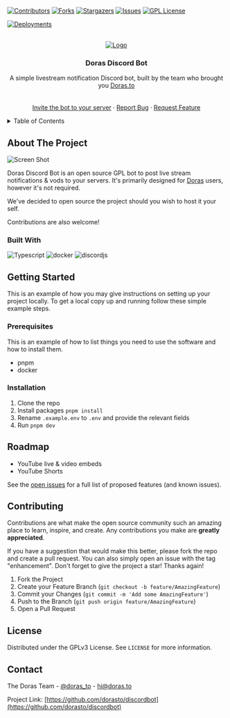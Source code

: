 <!-- Improved compatibility of back to top link: See: https://github.com/othneildrew/Best-README-Template/pull/73 -->

<a id="readme-top"></a>

<!--
*** Thanks for checking out the Best-README-Template. If you have a suggestion
*** that would make this better, please fork the repo and create a pull request
*** or simply open an issue with the tag "enhancement".
*** Don't forget to give the project a star!
*** Thanks again! Now go create something AMAZING! :D
-->

<!-- PROJECT SHIELDS -->
<!--
*** I'm using markdown "reference style" links for readability.
*** Reference links are enclosed in brackets [ ] instead of parentheses ( ).
*** See the bottom of this document for the declaration of the reference variables
*** for contributors-url, forks-url, etc. This is an optional, concise syntax you may use.
*** https://www.markdownguide.org/basic-syntax/#reference-style-links
-->

[![Contributors][contributors-shield]][contributors-url]
[![Forks][forks-shield]][forks-url]
[![Stargazers][stars-shield]][stars-url]
[![Issues][issues-shield]][issues-url]
[![GPL License][license-shield]][license-url]

[![Deployments](https://github.com/dorasto/discordbot/actions/workflows/docker-build.yml/badge.svg)](https://github.com/dorasto/discordbot/actions/workflows/docker-build.yml)

<!-- PROJECT LOGO -->
<br />
<div align="center">
  <a href="https://github.com/dorasto/discordbot">
    <img src="https://cdn.doras.to/doras/doras-logo-text.webp" alt="Logo">
  </a>

<h3 align="center">Doras Discord Bot</h3>
  <p align="center">
    A simple livestream notification Discord bot, built by the team who brought you <a href="https://doras.to">Doras.to</a>
    <br />
<!--     <a href="https://github.com/dorasto/discordbot"><strong>Explore the docs »</strong></a> -->
    <br />
    <br />
    <a href="https://discord.com/oauth2/authorize?client_id=1178674222873198612">Invite the bot to your server</a>
    ·
    <a href="https://github.com/dorasto/discordbot/issues/new?labels=bug&template=bug-report---.md">Report Bug</a>
    ·
    <a href="https://github.com/dorasto/discordbot/issues/new?labels=enhancement&template=feature-request---.md">Request Feature</a>
  </p>
</div>

<!-- TABLE OF CONTENTS -->
<details>
  <summary>Table of Contents</summary>
  <ol>
    <li>
      <a href="#about-the-project">About The Project</a>
      <ul>
        <li><a href="#built-with">Built With</a></li>
      </ul>
    </li>
    <li>
      <a href="#getting-started">Getting Started</a>
      <ul>
        <li><a href="#prerequisites">Prerequisites</a></li>
        <li><a href="#installation">Installation</a></li>
      </ul>
    </li>
    <li><a href="#roadmap">Roadmap</a></li>
    <li><a href="#contributing">Contributing</a></li>
    <li><a href="#license">License</a></li>
    <li><a href="#contact">Contact</a></li>
  </ol>
</details>

<!-- ABOUT THE PROJECT -->

## About The Project

![Screen Shot](https://cdn.doras.to/doras/dorasbot/Screenshot%202024-07-23%20065736.png)

Doras Discord Bot is an open source GPL bot to post live stream notifications & vods to your servers. It's primarily designed for [Doras] users, however it's not required.

We've decided to open source the project should you wish to host it your self.

Contributions are also welcome!

### Built With

![Typescript]
![docker]
![discordjs]

<!-- GETTING STARTED -->

## Getting Started

This is an example of how you may give instructions on setting up your project locally.
To get a local copy up and running follow these simple example steps.

### Prerequisites

This is an example of how to list things you need to use the software and how to install them.

-   pnpm
-   docker

### Installation

1. Clone the repo
2. Install packages `pnpm install`
3. Rename `.example.env` to `.env` and provide the relevant fields
4. Run `pnpm dev`

<!-- ROADMAP -->

## Roadmap

-   YouTube live & video embeds
-   YouTube Shorts

See the [open issues](https://github.com/dorasto/discordbot/issues) for a full list of proposed features (and known issues).

<!-- CONTRIBUTING -->

## Contributing

Contributions are what make the open source community such an amazing place to learn, inspire, and create. Any contributions you make are **greatly appreciated**.

If you have a suggestion that would make this better, please fork the repo and create a pull request. You can also simply open an issue with the tag "enhancement".
Don't forget to give the project a star! Thanks again!

1. Fork the Project
2. Create your Feature Branch (`git checkout -b feature/AmazingFeature`)
3. Commit your Changes (`git commit -m 'Add some AmazingFeature'`)
4. Push to the Branch (`git push origin feature/AmazingFeature`)
5. Open a Pull Request

<!-- LICENSE -->

## License

Distributed under the GPLv3 License. See `LICENSE` for more information.

<!-- CONTACT -->

## Contact

The Doras Team - [@doras_to](https://twitter.com/doras_to) - hi@doras.to

Project Link: [https://github.com/dorasto/discordbot](https://github.com/dorasto/discordbot)

<!-- MARKDOWN LINKS & IMAGES -->
<!-- https://www.markdownguide.org/basic-syntax/#reference-style-links -->

[typescript]: https://img.shields.io/badge/typescript-3178c6?style=for-the-badge&logo=typescript&logoColor=white
[docker]: https://img.shields.io/badge/docker-2496ec?style=for-the-badge&logo=docker&logoColor=white
[discordjs]: https://img.shields.io/badge/discord.js-2496ec?style=for-the-badge&logo=discord&logoColor=white
[Doras]: https://doras.to

<!-- dummy data -->

[contributors-shield]: https://img.shields.io/github/contributors/dorasto/discordbot.svg?style=for-the-badge
[contributors-url]: https://github.com/dorasto/discordbot/graphs/contributors
[forks-shield]: https://img.shields.io/github/forks/dorasto/discordbot.svg?style=for-the-badge
[forks-url]: https://github.com/dorasto/discordbot/network/members
[stars-shield]: https://img.shields.io/github/stars/dorasto/discordbot.svg?style=for-the-badge
[stars-url]: https://github.com/dorasto/discordbot/stargazers
[issues-shield]: https://img.shields.io/github/issues/dorasto/discordbot.svg?style=for-the-badge
[issues-url]: https://github.com/dorasto/discordbot/issues
[license-shield]: https://img.shields.io/github/license/dorasto/discordbot.svg?style=for-the-badge
[license-url]: https://github.com/dorasto/discordbot/blob/main/LICENSE
[linkedin-shield]: https://img.shields.io/badge/-LinkedIn-black.svg?style=for-the-badge&logo=linkedin&colorB=555
[product-screenshot]: images/screenshot.png
[Next-url]: https://nextjs.org/
[React.js]: https://img.shields.io/badge/React-20232A?style=for-the-badge&logo=react&logoColor=61DAFB
[React-url]: https://reactjs.org/
[Vue.js]: https://img.shields.io/badge/Vue.js-35495E?style=for-the-badge&logo=vuedotjs&logoColor=4FC08D
[Vue-url]: https://vuejs.org/
[Angular.io]: https://img.shields.io/badge/Angular-DD0031?style=for-the-badge&logo=angular&logoColor=white
[Angular-url]: https://angular.io/
[Svelte.dev]: https://img.shields.io/badge/Svelte-4A4A55?style=for-the-badge&logo=svelte&logoColor=FF3E00
[Svelte-url]: https://svelte.dev/
[Laravel.com]: https://img.shields.io/badge/Laravel-FF2D20?style=for-the-badge&logo=laravel&logoColor=white
[Laravel-url]: https://laravel.com
[Bootstrap.com]: https://img.shields.io/badge/Bootstrap-563D7C?style=for-the-badge&logo=bootstrap&logoColor=white
[Bootstrap-url]: https://getbootstrap.com
[JQuery.com]: https://img.shields.io/badge/jQuery-0769AD?style=for-the-badge&logo=jquery&logoColor=white
[JQuery-url]: https://jquery.com
